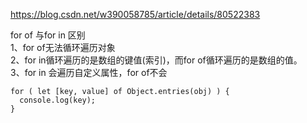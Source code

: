 https://blog.csdn.net/w390058785/article/details/80522383


for of 与for in 区别<br/>
1、for of无法循环遍历对象<br/>
2、for in循环遍历的是数组的键值(索引)，而for of循环遍历的是数组的值。<br/>
3、for in 会遍历自定义属性，for of不会<br/>

```
for ( let [key, value] of Object.entries(obj) ) {
  console.log(key);
}
```
